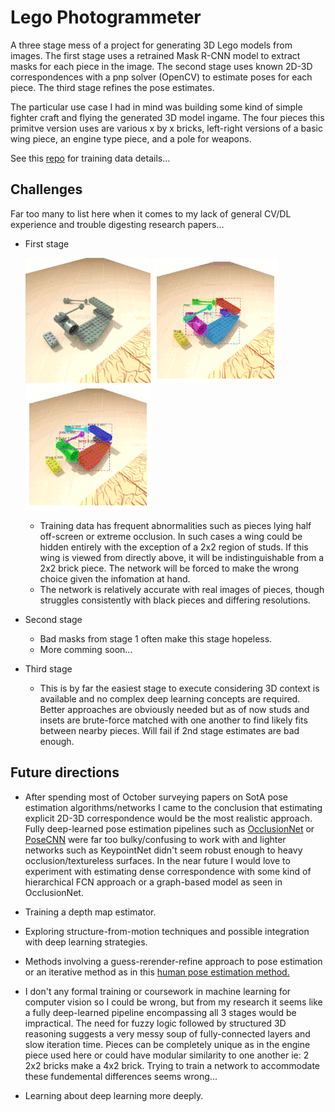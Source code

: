 #  Lego Photogrammeter

A three stage mess of a project for generating 3D Lego models from images.  The first stage uses a retrained Mask R-CNN model to extract 
masks for each piece in the image. The second stage uses known 2D-3D correspondences with a pnp solver (OpenCV) to estimate poses for each piece.  The third stage refines the pose estimates.  

The particular use case I had in mind was building some kind of simple fighter craft and flying the generated 3D model ingame.  The four pieces this primitve version uses are various x by x bricks, left-right versions of a basic wing piece, an engine type piece, and a pole for weapons.

See this <a href="https://github.com/WHSnyder/LegoTrainingRenderer">repo</a> for training data details...


## Challenges

Far too many to list here when it comes to my lack of general CV/DL experience and trouble digesting research papers... 

* First stage  

	![alt text](./repo_images/tests.gif "inputs")  ![alt text](./repo_images/gts.gif "gts")  ![alt text](./repo_images/preds.gif "preds")  
	
	* Training data has frequent abnormalities such as pieces lying half off-screen or extreme occlusion.  In such cases a wing could be hidden entirely with the exception of a 2x2 region of studs.  If this wing is viewed from directly above, it will be indistinguishable from a 2x2 brick piece. The network will be forced to make the wrong choice given the infomation at hand.
	* The network is relatively accurate with real images of pieces, though struggles consistently with black pieces and differing resolutions.

* Second stage

	* Bad masks from stage 1 often make this stage hopeless.
	* More comming soon... 

* Third stage 

	* This is by far the easiest stage to execute considering 3D context is available and no complex deep learning concepts are required.  Better approaches are obviously needed but as of now studs and insets are brute-force matched with one another to find likely fits between nearby pieces.  Will fail if 2nd stage estimates are bad enough.


## Future directions

* After spending most of October surveying papers on SotA pose estimation algorithms/networks I came to the conclusion that estimating explicit 2D-3D correspondence would be the most realistic approach.  Fully deep-learned pose estimation pipelines such as <a href="https://github.com/dineshreddy91/Occlusion_Net">OcclusionNet</a> or <a href="https://github.com/yuxng/PoseCNN">PoseCNN</a> were far too bulky/confusing to work with and lighter networks such as KeypointNet didn't seem robust enough to heavy occlusion/textureless surfaces.  In the near future I would love to experiment with estimating dense correspondence with some kind of hierarchical FCN approach or a graph-based model as seen in OcclusionNet.  

* Training a depth map estimator.

* Exploring structure-from-motion techniques and possible integration with deep learning strategies. 

* Methods involving a guess-rerender-refine approach to pose estimation or an iterative method as in this <a href="https://arxiv.org/pdf/1507.06550.pdf">human pose estimation method.</a>   

* I don't any formal training or coursework in machine learning for computer vision so I could be wrong, but from my research it seems like a fully deep-learned pipeline encompassing all 3 stages would be impractical.  The need for fuzzy logic followed by structured 3D reasoning suggests a very messy soup of fully-connected layers and slow iteration time.  Pieces can be completely unique as in the engine piece used here or could have modular similarity to one another ie: 2 2x2 bricks make a 4x2 brick.  Trying to train a network to accommodate these fundemental differences seems wrong... 

* Learning about deep learning more deeply.




